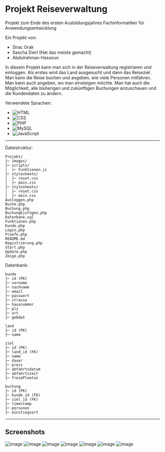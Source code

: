 # Projekt Reiseverwaltung
Projekt zum Ende des ersten Ausbildungsjahres Fachinformatiker für Anwendungsentwicklung

Ein Projekt von:
- Sirac Orak
- Sascha Dierl (Hat das meiste gemacht)
- Abdulrahman Hassoun

 
In diesem Projekt kann man sich in der Reiseverwaltung registrieren und einloggen. Als erstes wird das Land ausgesucht und dann das Reiseziel.
Man kann die Reise buchen und angeben, wie viele Personen mitfahren. Man kann auch angeben, wo man einsteigen möchte.
Man hat auch die Möglichkeit, alle bisherigen und zukünftigen Buchungen anzuschauen
und die Kundendaten zu ändern.

Verwendete Sprachen:
- ![HTML](https://img.shields.io/badge/-HTML-000000?style=flat&logo=HTML5)
- ![CSS](https://img.shields.io/badge/-CSS-000000?style=flat&logo=CSS3)
- ![PHP](https://img.shields.io/badge/-PHP-000000?style=flat&logo=PHP)
- ![MySQL](https://img.shields.io/badge/-MySQL-000000?style=flat&logo=MySQL)
- ![JavaScript](https://img.shields.io/badge/-JavaScript-000000?style=flat&logo=JavaScript)


---

Dateistruktur:

```
Projekt/
├─ images/
├─ scripts/
│  ├─ Funktionen.js
├─ stylesheets/
│  ├─ reset.css
│  ├─ main.css
├─ stylesheets/
│  ├─ reset.css
│  ├─ main.css
Ausloggen.php
Buche.php
Buchung.php
BuchungEinfügen.php
Datenbank.sql
Funktionen.php
Kunde.php
Login.php
Pruefe.php
README.md
Registrierung.php
Start.php
Update.php
Zeige.php

```

Datenbank:

```
kunde
├─ id (PK)
├─ vorname
├─ nachname
├─ email
├─ passwort
├─ strasse
├─ hausnummer
├─ plz
├─ ort
├─ gebdat

land
├─ id (PK)
├─ name

ziel
├─ id (PK)
├─ land_id (FK)
├─ name
├─ dauer
├─ preis
├─ abfahrtsdatum
├─ abfahrtszeit
├─ freiePlaetze

buchung
├─ id (PK)
├─ kunde_id (FK)
├─ ziel_id (FK)
├─ timestamp
├─ personen
├─ einstiegsort
```

---

## Screenshots
![image](https://github.com/KreativeName1/Reiseverwaltung/assets/115576847/6a72cc4a-3f9a-4f75-95ba-02c8ab28d49f)
![image](https://github.com/KreativeName1/Reiseverwaltung/assets/115576847/ce60c100-f5c1-4acb-ac24-431b68a568a8)
![image](https://github.com/KreativeName1/Reiseverwaltung/assets/115576847/73622c65-0282-483d-bbb4-a90cf29783b2)
![image](https://github.com/KreativeName1/Reiseverwaltung/assets/115576847/67d72a23-f9b8-49c3-92fd-35a380d56aec)
![image](https://github.com/KreativeName1/Reiseverwaltung/assets/115576847/0a8613fa-cd25-4582-ba25-45ceb66d21e1)
![image](https://github.com/KreativeName1/Reiseverwaltung/assets/115576847/bd6e3654-d5f9-4b57-866b-ea1b6752cc08)
![image](https://github.com/KreativeName1/Reiseverwaltung/assets/115576847/220c60bf-a0f3-406d-a80a-c82b155e108e)







